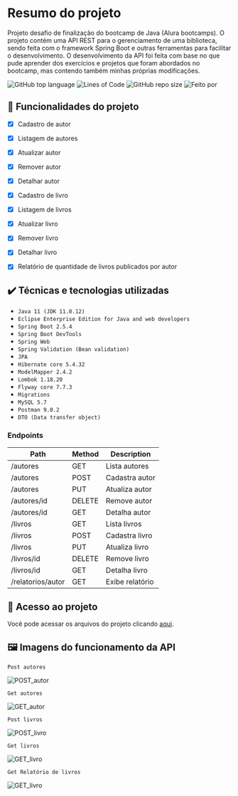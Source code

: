 # Resumo do projeto
Projeto desafio de finalização do bootcamp de Java (Alura bootcamps).
O projeto contém uma API REST para o gerenciamento de uma biblioteca, sendo feita com o framework Spring Boot e outras ferramentas para facilitar o desenvolvimento.
O desenvolvimento da API foi feita com base no que pude aprender dos exercícios e projetos que foram abordados no bootcamp, mas contendo também minhas próprias modificações.

![GitHub top language](https://img.shields.io/github/languages/top/gui-lirasilva/livrariaAPI)<space><space>
![Lines of Code](https://img.shields.io/tokei/lines/github/gui-lirasilva/livrariaAPI)<space><space>
![GitHub repo size](https://img.shields.io/github/repo-size/gui-lirasilva/livrariaAPI)<space><space>
![Feito por](https://img.shields.io/badge/feito%20por-Guilherme%20Henrique-blue)

## 🔨 Funcionalidades do projeto

- [x] Cadastro de autor
- [x] Listagem de autores
- [x] Atualizar autor
- [x] Remover autor
- [x] Detalhar autor
- [x] Cadastro de livro
- [x] Listagem de livros
- [x] Atualizar livro
- [x] Remover livro
- [x] Detalhar livro
- [x] Relatório de quantidade de livros publicados por autor

 

## ✔️ Técnicas e tecnologias utilizadas

 - ``Java 11 (JDK 11.0.12)``
 - ``Eclipse Enterprise Edition for Java and web developers``
 - ``Spring Boot 2.5.4``
 - ``Spring Boot DevTools ``
 - ``Spring Web``
 - ``Spring Validation (Bean validation)``
 - ``JPA``
 - ``Hibernate core 5.4.32``
 - ``ModelMapper 2.4.2``
 - ``Lombok 1.18.20``
 - ``Flyway core 7.7.3``
 - ``Migrations``
 - ``MySQL 5.7``
 - ``Postman 9.0.2``
 - ``DTO (Data transfer object)``

### Endpoints

Path | Method | Description
---|---|---
/autores           | GET    | Lista autores
/autores           | POST   | Cadastra autor
/autores           | PUT    | Atualiza autor
/autores/id        | DELETE | Remove autor
/autores/id        | GET    | Detalha autor
/livros            | GET    | Lista livros
/livros            | POST   | Cadastra livro
/livros            | PUT    | Atualiza livro
/livros/id         | DELETE | Remove livro
/livros/id         | GET    | Detalha livro
/relatorios/autor  | GET    | Exibe relatório

## 📁 Acesso ao projeto
Você pode acessar os arquivos do projeto clicando [aqui](https://github.com/gui-lirasilva/livrariaAPI/tree/master/src/main/java/br/com/alura/livrariaAPI).

## 🖼 Imagens do funcionamento da API

``Post autores``

![POST_autor](https://github.com/gui-lirasilva/livrariaAPI/blob/master/Imagens/POST_autor.png)

``Get autores``

![GET_autor](https://github.com/gui-lirasilva/livrariaAPI/blob/master/Imagens/GET_autor.png)

``Post livros``

![POST_livro](https://github.com/gui-lirasilva/livrariaAPI/blob/master/Imagens/POST_livros.png)

``Get livros``

![GET_livro](https://github.com/gui-lirasilva/livrariaAPI/blob/master/Imagens/GET_livros.png)

``Get Relatório de livros``

![GET_livro](https://github.com/gui-lirasilva/livrariaAPI/blob/master/Imagens/GET_RelatorioDeLivros.png)